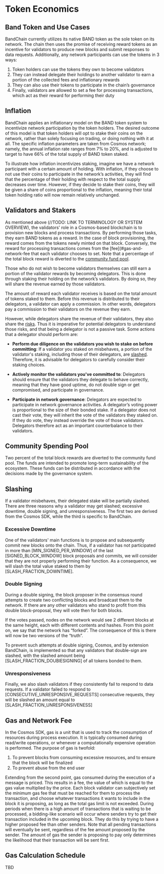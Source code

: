 # Token Economics

## Band Token and Use Cases

BandChain currently utilizes its native BAND token as the sole token on its network. The chain then uses the promise of receiving reward tokens as an incentive for validators to produce new blocks and submit responses to data requests. Additionally, any network participants can use the tokens in 3 ways:

1. Token holders can use the tokens they own to become validators
2. They can instead delegate their holdings to another validator to earn a portion of the collected fees and inflationary rewards
3. They can also use their tokens to participate in the chain’s governance
4. Finally, validators are allowed to set a fee for processing transactions, which act as their reward for performing their duty

## Inflation

BandChain applies an inflationary model on the BAND token system to incentivize network participation by the token holders. The desired outcome of this model is that token holders will opt to stake their coins on the network, rather than solely focusing on trading, or doing nothing with it at all. The specific inflation parameters are taken from Cosmos network; namely, the annual inflation rate ranges from 7% to 20%, and is adjusted to target to have 66% of the total supply of BAND token staked.

To illustrate how inflation incentivizes staking, imagine we have a network participant with a certain amount of holding. With inflation, if they choose to not use their coins to participate in the network’s activities, they will find that the percentage of their holding with respect to the total supply decreases over time. However, if they decide to stake their coins, they will be given a share of coins proportional to the inflation, meaning their total token holding ratio will now remain relatively unchanged.

## Validators and Stakers

As mentioned above (//TODO: LINK TO TERMINOLOGY OR SYSTEM OVERVIEW), the validators' role in a Cosmos-based blockchain is to provision new blocks and process transactions. By performing those tasks, they earn BAND tokens as a reward. In the case of block provisioning, the reward comes from the tokens newly minted on that block. Conversely, the reward for processing transactions comes from the [fee](#gas-and-network-fee that each validator chooses to set. Note that a percentage of the total block reward is diverted to the [community fund pool](#community-spending-pool).

Those who do not wish to become validators themselves can still earn a portion of the validator rewards by becoming delegators. This is done through staking their holding on the network’s validators. By doing so, they will share the revenue earned by those validators.

The amount of reward each validator receives is based on the total amount of tokens staked to them. Before this revenue is distributed to their delegators, a validator can apply a commission. In other words, delegators pay a commission to their validators on the revenue they earn.

However, while delegators share the revenue of their validators, they also share the [risks](#slashing). Thus it is imperative for potential delegators to understand those risks, and that being a delegator is not a passive task. Some actions that a delegator should perform are:


- **Perform due diligence on the validators you wish to stake on before committing**: If a validator you staked on misbehaves, a portion of the validator's staking, including those of their delegators, are [slashed](#slashing). Therefore, it is advisable for delegators to carefully consider their staking choices.

- **Actively monitor the validators you've committed to**: Delegators should ensure that the validators they delegate to behave correctly, meaning that they have good uptime, do not double sign or get compromised, and participate in governance.

- **Participate in network governance**: Delegators are expected to participate in network governance activities. A delegator’s voting power is proportional to the size of their bonded stake. If a delegator does not cast their vote, they will inherit the vote of the validators they staked on. If they do vote, they instead override the vote of those validators. Delegators therefore act as an important counterbalance to their validators.

## Community Spending Pool 

Two percent of the total block rewards are diverted to the community fund pool. The funds are intended to promote long-term sustainability of the ecosystem. These funds can be distributed in accordance with the decisions made by the governance system.

## Slashing

If a validator misbehaves, their delegated stake will be partially slashed. There are three reasons why a validator may get slashed; excessive downtime, double signing, and unresponsiveness. The first two are derived from the Cosmos SDK, while the third is specific to BandChain.

### Excessive Downtime

One of the validators' main functions is to propose and subsequently commit new blocks onto the chain. Thus, if a validator has not participated in more than [MIN_SIGNED_PER_WINDOW] of the last [SIGNED_BLOCK_WINDOW] block proposals and commits, we will consider that they are not properly performing their function. As a consequence, we will slash the total value staked to them by [SLASH_FRACTION_DOWNTIME].

### Double Signing

During a double signing, the block proposer in the consensus round attempts to create two conflicting blocks and broadcast them to the network. If there are any other validators who stand to profit from this double block-proposal, they will vote then for both blocks.

If the votes passed, nodes on the network would see 2 different blocks at the same height, each with different contents and hashes. From this point on, we say that the network has “forked”. The consequence of this is there will now be two versions of the “truth”.

To prevent such attempts at double signing, Cosmos, and by extension BandChain, is implemented so that any validators that double-sign are slashed, with the slashed amount being [SLASH_FRACTION_DOUBlESIGNING] of all tokens bonded to them.

### Unresponsiveness

Finally, we also slash validators if they consistently fail to respond to data requests. If a validator failed to respond to [CONSECUTIVE_UNRESPONSIVE_REQUESTS] consecutive requests, they will be slashed an amount equal to [SLASH_FRACTION_UNRESPONSIVENESS]

## Gas and Network Fee

In the Cosmos SDK, gas is a unit that is used to track the consumption of resources during process execution. It is typically consumed during read/write operations, or whenever a computationally expensive operation is performed. The purpose of gas is twofold:

1. To prevent blocks from consuming excessive resources, and to ensure that the block will be finalized
2. To prevent abuse from the end user

Extending from the second point, gas consumed during the execution of a message is priced. This results in a fee, the value of which is equal to the gas value multiplied by the price. Each block validator can subjectively set the minimum gas fee that must be reached for them to process the transaction, and choose whatever transactions it wants to include in the block it is proposing, as long as the total gas limit is not exceeded.
During periods when there is a high amount of transactions that is waiting to be processed, a bidding-like scenario will occur where senders try to get their transaction included in the upcoming block. They do this by trying to have a higher proposed fee than other senders. Note that all pending transactions will eventually be sent, regardless of the fee amount proposed by the sender. The amount of gas the sender is proposing to pay only determines the likelihood that their transaction will be sent first.

## Gas Calculation Schedule

TBD
